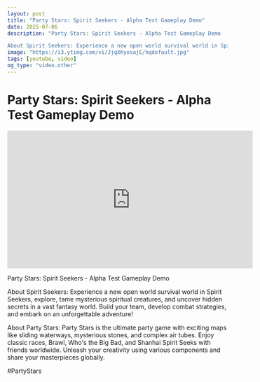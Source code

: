 ```yaml
---
layout: post
title: "Party Stars: Spirit Seekers - Alpha Test Gameplay Demo"
date: 2025-07-06
description: "Party Stars: Spirit Seekers - Alpha Test Gameplay Demo

About Spirit Seekers: Experience a new open world survival world in Spirit Seekers, explore, tam..."
image: "https://i3.ytimg.com/vi/JjqXKyosajE/hqdefault.jpg"
tags: [youtube, video]
og_type: "video.other"
---
```


<script type="application/ld+json">
{
  "@context": "http://schema.org",
  "@type": "VideoObject",
  "name": "Party Stars: Spirit Seekers - Alpha Test Gameplay Demo",
  "description": "Party Stars: Spirit Seekers - Alpha Test Gameplay Demo\n\nAbout Spirit Seekers: Experience a new open world survival world in Spirit Seekers, explore, tame mysterious spiritual creatures, and uncover hidden secrets in a vast fantasy world. Build your team, develop combat strategies, and embark on an unforgettable adventure!\n\nAbout Party Stars: Party Stars is the ultimate party game with exciting maps like sliding waterways, mysterious stones, and complex air tubes. Enjoy classic races, Brawl, Who's the Big Bad, and Shanhai Spirit Seeks with friends worldwide. Unleash your creativity using various components and share your masterpieces globally.\n\n#PartyStars",
  "thumbnailUrl": "https://i3.ytimg.com/vi/JjqXKyosajE/hqdefault.jpg",
  "uploadDate": "2025-07-06T22:04:26",
  "embedUrl": "https://www.youtube.com/embed/JjqXKyosajE",
  "publisher": {
    "@type": "Person",
    "name": "Celo Zaga"
  },
  "mainEntityOfPage": {
    "@type": "WebPage",
    "@id": "https://celozaga.github.io/2025/07/06/party-stars:-spirit-seekers---alpha-test-gameplay-demo-JjqXKyosajE.html"
  },
  "duration": "PT0M0S"
}
</script>

<script type="application/ld+json">
{
  "@context": "http://schema.org",
  "@type": "BlogPosting",
  "headline": "Party Stars: Spirit Seekers - Alpha Test Gameplay Demo",
  "image": "https://i3.ytimg.com/vi/JjqXKyosajE/hqdefault.jpg",
  "publisher": {
    "@type": "Person",
    "name": "Celo Zaga"
  },
  "url": "https://celozaga.github.io/2025/07/06/party-stars:-spirit-seekers---alpha-test-gameplay-demo-JjqXKyosajE.html",
  "datePublished": "2025-07-06T22:04:26",
  "dateCreated": "2025-07-06T22:04:26",
  "dateModified": "2025-07-06T22:04:26",
  "description": "Party Stars: Spirit Seekers - Alpha Test Gameplay Demo\n\nAbout Spirit Seekers: Experience a new open world survival world in Spirit Seekers, explore, tam...",
  "author": {
    "@type": "Person",
    "name": "Celo Zaga"
  },
  "mainEntityOfPage": {
    "@type": "WebPage",
    "@id": "https://celozaga.github.io/2025/07/06/party-stars:-spirit-seekers---alpha-test-gameplay-demo-JjqXKyosajE.html"
  }
}
</script>

<h1 class="youtube-post-title">Party Stars: Spirit Seekers - Alpha Test Gameplay Demo</h1>

<iframe width="560" height="315" src="https://www.youtube.com/embed/JjqXKyosajE" class="youtube-post-embed" frameborder="0" allowfullscreen></iframe>

<p class="youtube-post-description">Party Stars: Spirit Seekers - Alpha Test Gameplay Demo

About Spirit Seekers: Experience a new open world survival world in Spirit Seekers, explore, tame mysterious spiritual creatures, and uncover hidden secrets in a vast fantasy world. Build your team, develop combat strategies, and embark on an unforgettable adventure!

About Party Stars: Party Stars is the ultimate party game with exciting maps like sliding waterways, mysterious stones, and complex air tubes. Enjoy classic races, Brawl, Who's the Big Bad, and Shanhai Spirit Seeks with friends worldwide. Unleash your creativity using various components and share your masterpieces globally.

#PartyStars</p>
